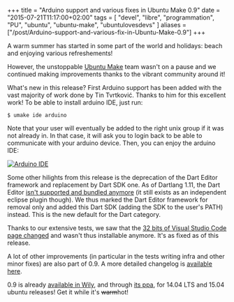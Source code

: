 +++
title = "Arduino support and various fixes in Ubuntu Make 0.9"
date = "2015-07-21T11:17:00+02:00"
tags = [ "devel", "libre", "programmation", "PU", "ubuntu", "ubuntu-make", "ubuntulovesdevs" ]
aliases = ["/post/Arduino-support-and-various-fix-in-Ubuntu-Make-0.9"]
+++
    <p>A warm summer has started in some part of the world and holidays: beach and enjoying various refreshements!</p>


<p>However, the unstoppable <a href="http://wiki.ubuntu.com/ubuntu-make">Ubuntu Make</a> team wasn't on a pause and we continued making improvements thanks to the vibrant community around it!</p>


<p>What's new in this release? First Arduino support has been added with the vast majority of work done by Tin Tvrtković. Thanks to him for this excellent work! To be able to install arduino IDE, just run:</p>


<p><code>$ umake ide arduino</code></p>


<p>Note that your user will eventually be added to the right unix group if it was not already in. In that case, it will ask you to login back to be able to communicate with your arduino device. Then, you can enjoy the arduino IDE:</p>


<p><a href="/public/ubuntu/uld/arduino.png" title="Arduino IDE"><img src="/public/ubuntu/uld/.arduino_m.jpg" alt="Arduino IDE" style="display:block; margin:0 auto;" title="Arduino IDE, juil. 2015" /></a></p>


<p>Some other hilights from this release is the deprecation of the Dart Editor framework and replacement by Dart SDK one. As of Dartlang 1.11, the Dart Editor <a href="http://news.dartlang.org/2015/04/the-present-and-future-of-editors-and.html">isn't supported and bundled anymore</a> (it still exists as an independent eclipse plugin though). We thus marked the Dart Editor framework for removal only and added this Dart SDK (adding the SDK to the user's PATH) instead. This is the new default for the Dart category.</p>


<p>Thanks to our extensive tests, we saw that the <a href="https://jenkins.qa.ubuntu.com/job/udtc-trusty-tests/1491/label=ps-trusty-desktop-i386-1,type=large/testReport/tests.large.test_web/VisualStudioCodeTest/test_default_install/">32 bits of Visual Studio Code page changed</a> and wasn't thus installable anymore. It's as fixed as of this release.</p>


<p>A lot of other improvements (in particular in the tests writing infra and other minor fixes) are also part of 0.9. A more detailed changelog is <a href="https://github.com/ubuntu/ubuntu-make/commit/fc848aebf1278f1052f8843392cb0674617afad3">available here</a>.</p>


<p>0.9 is already <a href="https://launchpad.net/ubuntu/+source/ubuntu-make/0.9.0">available in Wily</a>, and through <a href="https://launchpad.net/~ubuntu-desktop/+archive/ubuntu/ubuntu-make">its ppa</a>, for 14.04 LTS and 15.04 ubuntu releases! Get it while it's <del>warm</del>hot!</p>
